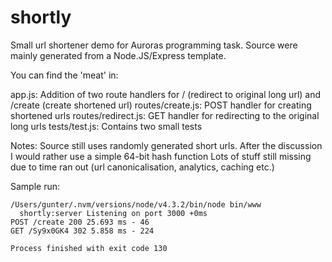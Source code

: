 # shortly

Small url shortener demo for Auroras programming task.
Source were mainly generated from a Node.JS/Express template.

You can find the 'meat' in:

app.js: Addition of two route handlers for / (redirect to original long url) and /create (create shortened url)
routes/create.js: POST handler for creating shortened urls
routes/redirect.js: GET handler for redirecting to the original long urls
tests/test.js: Contains two small tests

Notes:
Source still uses randomly generated short urls. After the discussion I would rather use a simple 64-bit hash function
Lots of stuff still missing due to time ran out (url canonicalisation, analytics, caching etc.)

Sample run:
```
/Users/gunter/.nvm/versions/node/v4.3.2/bin/node bin/www
  shortly:server Listening on port 3000 +0ms
POST /create 200 25.693 ms - 46
GET /Sy9x0GK4 302 5.858 ms - 224

Process finished with exit code 130
